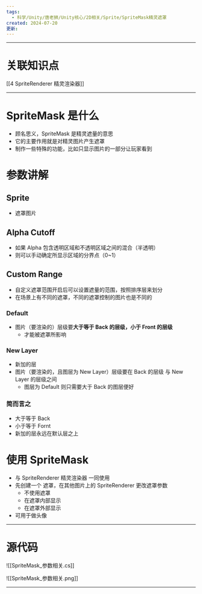 ```yaml
---
tags:
  - 科学/Unity/唐老狮/Unity核心/2D相关/Sprite/SpriteMask精灵遮罩
created: 2024-07-20
更新:
---
```


---
# 关联知识点

[[4 SpriteRenderer 精灵渲染器]]

---
# SpriteMask 是什么

- 顾名思义，SpriteMask 是精灵遮量的意思
- 它的主要作用就是对精灵图片产生遮罩
- 制作一些特殊的功能，比如只显示图片的一部分让玩家看到
# 参数讲解
## Sprite

- 遮罩图片
## Alpha Cutoff

- 如果 Alpha 包含透明区域和不透明区域之间的混合（半透明）
- 则可以手动确定所显示区域的分界点（0~1）
## Custom Range

- 自定义遮罩范围开启后可以设置遮量的范围，按照排序层来划分
- 在场景上有不同的遮罩，不同的遮罩控制的图片也是不同的
### Default

- 图片（要渲染的）层级要**大于等于 Back 的层级，小于 Front 的层级**
	- 才能被遮罩所影响
### New Layer

- 新加的层
- 图片（要渲染的，且图层为 New Layer）层级要在 Back 的层级 与 New Layer 的层级之间
	- 图层为 Default 则只需要大于 Back 的图层便好
### 简而言之

- 大于等于 Back
- 小于等于 Fornt
- 新加的层永远在默认层之上

# 使用 SpriteMask

- 与 SpriteRenderer 精灵渲染器 一同使用
- 先创建一个 遮罩，在其他图片上的 SpriteRenderer 更改遮罩参数
	- 不使用遮罩
	- 在遮罩内部显示
	- 在遮罩外部显示
- 可用于做头像

---
# 源代码

![[SpriteMask_参数相关.cs]]

![[SpriteMask_参数相关.png]]

---